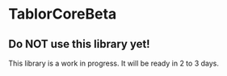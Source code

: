 # TablorCoreBeta

## Do NOT use this library yet!

This library is a work in progress. It will be ready in 2 to 3 days.
